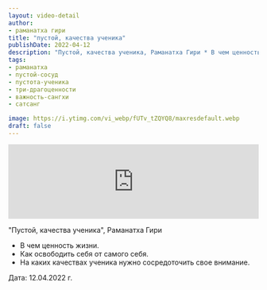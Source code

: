 ```yaml
---
layout: video-detail
author:
- раманатха гири
title: "пустой, качества ученика"
publishDate: 2022-04-12
description: "Пустой, качества ученика, Раманатха Гири * В чем ценность жизни. * Как освободить себя от самого себя. * На каких качествах ученика нужно сосредоточить свое внимание.   Дата  12.04.2022 г."
tags: 
- раманатха
- пустой-сосуд
- пустота-ученика
- три-драгоценности
- важность-сангхи
- сатсанг

image: https://i.ytimg.com/vi_webp/fUTv_tZQYQ8/maxresdefault.webp
draft: false
---
```


<iframe width="100%" src="https://www.youtube.com/embed/fUTv_tZQYQ8" frameborder="0" allowfullscreen=""></iframe> 

 "Пустой, качества ученика", Раманатха Гири

* В чем ценность жизни.
* Как освободить себя от самого себя.
* На каких качествах ученика нужно сосредоточить свое внимание.

  
 Дата: 12.04.2022 г.

  

 